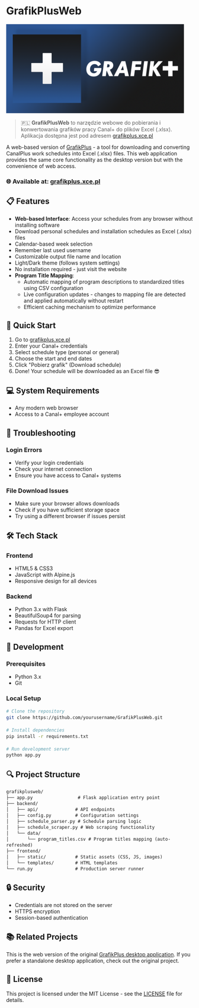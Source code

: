 # GrafikPlusWeb 
<a href="https://www.grafikplus.xce.pl/"><img alt="GrafikPlusWeb Banner" src="https://github.com/Szafranee/GrafikPlusWeb/blob/772b940e6a7712041a7b78b7c584f4c0427829ed/docs/images/GrafikPlus_banner.png" width="480"/></a>

> 🇵🇱 **GrafikPlusWeb** to narzędzie webowe do pobierania i konwertowania grafików pracy Canal+ do plików Excel (.xlsx). Aplikacja dostępna jest pod adresem [grafikplus.xce.pl](https://grafikplus.xce.pl)

A web-based version of [GrafikPlus](https://github.com/Szafranee/GrafikPlus) - a tool for downloading and converting CanalPlus work schedules into Excel (.xlsx) files. This web application provides the same core functionality as the desktop version but with the convenience of web access.

### 🌐 Available at: [grafikplus.xce.pl](https://grafikplus.xce.pl)

## 📋 Features

- **Web-based Interface**: Access your schedules from any browser without installing software
- Download personal schedules and installation schedules as Excel (.xlsx) files
- Calendar-based week selection
- Remember last used username
- Customizable output file name and location
- Light/Dark theme (follows system settings)
- No installation required - just visit the website
- **Program Title Mapping**:
  - Automatic mapping of program descriptions to standardized titles using CSV configuration
  - Live configuration updates - changes to mapping file are detected and applied automatically without restart
  - Efficient caching mechanism to optimize performance

## 🚀 Quick Start

1. Go to [grafikplus.xce.pl](https://grafikplus.xce.pl)
2. Enter your Canal+ credentials
3. Select schedule type (personal or general)
4. Choose the start and end dates
5. Click "Pobierz grafik" (Download schedule)
6. Done! Your schedule will be downloaded as an Excel file 😎

## 💻 System Requirements

- Any modern web browser
- Access to a Canal+ employee account

## 🔧 Troubleshooting

### Login Errors
- Verify your login credentials
- Check your internet connection
- Ensure you have access to Canal+ systems

### File Download Issues
- Make sure your browser allows downloads
- Check if you have sufficient storage space
- Try using a different browser if issues persist

## 🛠️ Tech Stack

### Frontend
- HTML5 & CSS3
- JavaScript with Alpine.js
- Responsive design for all devices

### Backend
- Python 3.x with Flask
- BeautifulSoup4 for parsing
- Requests for HTTP client
- Pandas for Excel export

## 🧪 Development

### Prerequisites
- Python 3.x
- Git

### Local Setup
```bash
# Clone the repository
git clone https://github.com/yourusername/GrafikPlusWeb.git

# Install dependencies
pip install -r requirements.txt

# Run development server
python app.py
```

## 🔍 Project Structure
```
grafikplusweb/
├── app.py                 # Flask application entry point
├── backend/
│   ├── api/              # API endpoints
│   ├── config.py         # Configuration settings
│   ├── schedule_parser.py # Schedule parsing logic
│   ├── schedule_scraper.py # Web scraping functionality
│   └── data/
│       └── program_titles.csv # Program titles mapping (auto-refreshed)
├── frontend/
│   ├── static/           # Static assets (CSS, JS, images)
│   └── templates/        # HTML templates
└── run.py                # Production server runner
```

## 🔒 Security

- Credentials are not stored on the server
- HTTPS encryption
- Session-based authentication

## 📚 Related Projects

This is the web version of the original [GrafikPlus desktop application](https://github.com/Szafranee/GrafikPlus). If you prefer a standalone desktop application, check out the original project.

## 📄 License

This project is licensed under the MIT License - see the [LICENSE](LICENSE) file for details.
